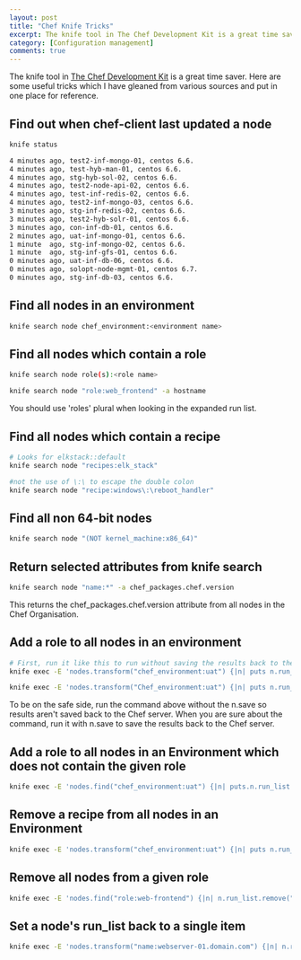 ```yaml
---
layout: post
title: "Chef Knife Tricks"
excerpt: The knife tool in The Chef Development Kit is a great time saver. Here are some useful tricks which I have gleaned from various sources.
category: [Configuration management]
comments: true
---
```



The knife tool in [The Chef Development Kit](https://downloads.chef.io/chefdk "Chef Development Kit Download") is a great time saver. Here are some useful tricks which I have gleaned from various sources and put in one place for reference.

## Find out when chef-client last updated a node
```bash
knife status

4 minutes ago, test2-inf-mongo-01, centos 6.6.
4 minutes ago, test-hyb-man-01, centos 6.6.
4 minutes ago, stg-hyb-sol-02, centos 6.6.
4 minutes ago, test2-node-api-02, centos 6.6.
4 minutes ago, test-inf-redis-02, centos 6.6.
4 minutes ago, test2-inf-mongo-03, centos 6.6.
3 minutes ago, stg-inf-redis-02, centos 6.6.
3 minutes ago, test2-hyb-solr-01, centos 6.6.
3 minutes ago, con-inf-db-01, centos 6.6.
2 minutes ago, uat-inf-mongo-01, centos 6.6.
1 minute  ago, stg-inf-mongo-02, centos 6.6.
1 minute  ago, stg-inf-gfs-01, centos 6.6.
0 minutes ago, uat-inf-db-06, centos 6.6.
0 minutes ago, solopt-node-mgmt-01, centos 6.7.
0 minutes ago, stg-inf-db-03, centos 6.6.

```

## Find all nodes in an environment
```bash
knife search node chef_environment:<environment name>
```

## Find all nodes which contain a role
```bash
knife search node role(s):<role name>

knife search node "role:web_frontend" -a hostname
```

You should use 'roles' plural when looking in the expanded run list.

## Find all nodes which contain a recipe
```bash
# Looks for elkstack::default
knife search node "recipes:elk_stack"

#not the use of \:\ to escape the double colon
knife search node "recipe:windows\:\reboot_handler"
```

## Find all non 64-bit nodes
```bash
knife search node "(NOT kernel_machine:x86_64)"
```

## Return selected attributes from knife search
```bash
knife search node "name:*" -a chef_packages.chef.version
```
This returns the chef_packages.chef.version attribute from all nodes in the Chef Organisation.

## Add a role to all nodes in an environment
```bash
# First, run it like this to run without saving the results back to the Chef server.
knife exec -E 'nodes.transform("chef_environment:uat") {|n| puts n.run_list << "role[hosts_file]" }'

knife exec -E 'nodes.transform("Chef_environment:uat") {|n| puts n.run_list << "role[hosts_file]"; n.save}'
```

To be on the safe side, run the command above without the n.save so results aren't saved back to the Chef server. When you are sure
about the command, run it with n.save to save the results back to the Chef server.

## Add a role to all nodes in an Environment which does not contain the given role
```bash
knife exec -E 'nodes.find("chef_environment:uat") {|n| puts.n.run_list << "role[base]" unless n.run_list.include?("role[base]"); n.save }'
```
## Remove a recipe from all nodes in an Environment
```bash
knife exec -E 'nodes.transform("chef_environment:uat") {|n| puts n.run_list.remove("recipe[chef-client::upgrade]""); n.save }'
```

## Remove all nodes from a given role
```bash
knife exec -E 'nodes.find("role:web-frontend") {|n| n.run_list.remove("role(web-frontend)"); n.save }'
```

## Set a node's run_list back to a single item
```bash
knife exec -E 'nodes.transform("name:webserver-01.domain.com") {|n| n.run_list(["role[base]"])}'
```
